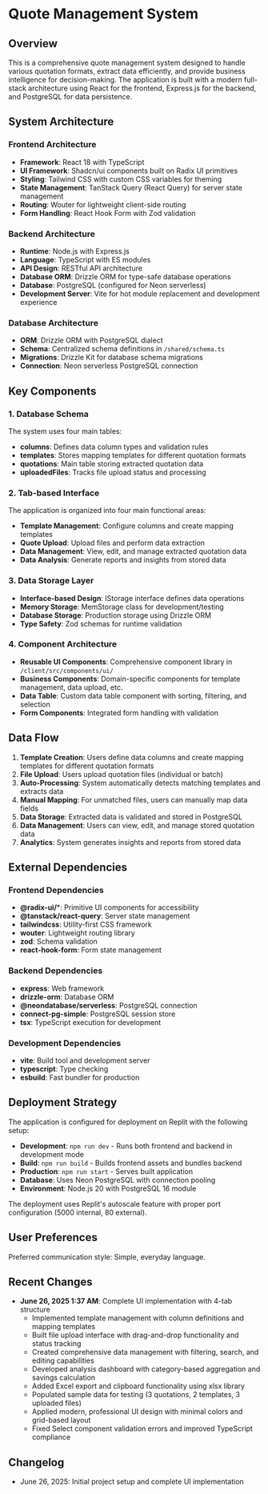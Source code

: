 # Quote Management System

## Overview

This is a comprehensive quote management system designed to handle various quotation formats, extract data efficiently, and provide business intelligence for decision-making. The application is built with a modern full-stack architecture using React for the frontend, Express.js for the backend, and PostgreSQL for data persistence.

## System Architecture

### Frontend Architecture
- **Framework**: React 18 with TypeScript
- **UI Framework**: Shadcn/ui components built on Radix UI primitives
- **Styling**: Tailwind CSS with custom CSS variables for theming
- **State Management**: TanStack Query (React Query) for server state management
- **Routing**: Wouter for lightweight client-side routing
- **Form Handling**: React Hook Form with Zod validation

### Backend Architecture
- **Runtime**: Node.js with Express.js
- **Language**: TypeScript with ES modules
- **API Design**: RESTful API architecture
- **Database ORM**: Drizzle ORM for type-safe database operations
- **Database**: PostgreSQL (configured for Neon serverless)
- **Development Server**: Vite for hot module replacement and development experience

### Database Architecture
- **ORM**: Drizzle ORM with PostgreSQL dialect
- **Schema**: Centralized schema definitions in `/shared/schema.ts`
- **Migrations**: Drizzle Kit for database schema migrations
- **Connection**: Neon serverless PostgreSQL connection

## Key Components

### 1. Database Schema
The system uses four main tables:
- **columns**: Defines data column types and validation rules
- **templates**: Stores mapping templates for different quotation formats
- **quotations**: Main table storing extracted quotation data
- **uploadedFiles**: Tracks file upload status and processing

### 2. Tab-based Interface
The application is organized into four main functional areas:
- **Template Management**: Configure columns and create mapping templates
- **Quote Upload**: Upload files and perform data extraction
- **Data Management**: View, edit, and manage extracted quotation data
- **Data Analysis**: Generate reports and insights from stored data

### 3. Data Storage Layer
- **Interface-based Design**: IStorage interface defines data operations
- **Memory Storage**: MemStorage class for development/testing
- **Database Storage**: Production storage using Drizzle ORM
- **Type Safety**: Zod schemas for runtime validation

### 4. Component Architecture
- **Reusable UI Components**: Comprehensive component library in `/client/src/components/ui/`
- **Business Components**: Domain-specific components for template management, data upload, etc.
- **Data Table**: Custom data table component with sorting, filtering, and selection
- **Form Components**: Integrated form handling with validation

## Data Flow

1. **Template Creation**: Users define data columns and create mapping templates for different quotation formats
2. **File Upload**: Users upload quotation files (individual or batch)
3. **Auto-Processing**: System automatically detects matching templates and extracts data
4. **Manual Mapping**: For unmatched files, users can manually map data fields
5. **Data Storage**: Extracted data is validated and stored in PostgreSQL
6. **Data Management**: Users can view, edit, and manage stored quotation data
7. **Analytics**: System generates insights and reports from stored data

## External Dependencies

### Frontend Dependencies
- **@radix-ui/***: Primitive UI components for accessibility
- **@tanstack/react-query**: Server state management
- **tailwindcss**: Utility-first CSS framework
- **wouter**: Lightweight routing library
- **zod**: Schema validation
- **react-hook-form**: Form state management

### Backend Dependencies
- **express**: Web framework
- **drizzle-orm**: Database ORM
- **@neondatabase/serverless**: PostgreSQL connection
- **connect-pg-simple**: PostgreSQL session store
- **tsx**: TypeScript execution for development

### Development Dependencies
- **vite**: Build tool and development server
- **typescript**: Type checking
- **esbuild**: Fast bundler for production

## Deployment Strategy

The application is configured for deployment on Replit with the following setup:
- **Development**: `npm run dev` - Runs both frontend and backend in development mode
- **Build**: `npm run build` - Builds frontend assets and bundles backend
- **Production**: `npm run start` - Serves built application
- **Database**: Uses Neon PostgreSQL with connection pooling
- **Environment**: Node.js 20 with PostgreSQL 16 module

The deployment uses Replit's autoscale feature with proper port configuration (5000 internal, 80 external).

## User Preferences

Preferred communication style: Simple, everyday language.

## Recent Changes

- **June 26, 2025 1:37 AM**: Complete UI implementation with 4-tab structure
  - Implemented template management with column definitions and mapping templates
  - Built file upload interface with drag-and-drop functionality and status tracking
  - Created comprehensive data management with filtering, search, and editing capabilities
  - Developed analysis dashboard with category-based aggregation and savings calculation
  - Added Excel export and clipboard functionality using xlsx library
  - Populated sample data for testing (3 quotations, 2 templates, 3 uploaded files)
  - Applied modern, professional UI design with minimal colors and grid-based layout
  - Fixed Select component validation errors and improved TypeScript compliance

## Changelog

- June 26, 2025: Initial project setup and complete UI implementation